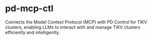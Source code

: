 # pd-mcp-ctl
Connects the Model Context Protocol (MCP) with PD Control for TiKV clusters, enabling LLMs to interact with and manage TiKV clusters efficiently and intelligently.
